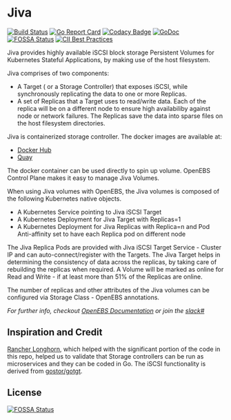 # Jiva

[![Build Status](https://travis-ci.org/openebs/jiva.svg?branch=master)](https://travis-ci.org/openebs/jiva)
[![Go Report Card](https://goreportcard.com/badge/github.com/openebs/jiva)](https://goreportcard.com/report/github.com/openebs/jiva)
[![Codacy Badge](https://api.codacy.com/project/badge/Grade/616f61627a4543febe14af30358805b9)](https://www.codacy.com/app/OpenEBS/jiva?utm_source=github.com&amp;utm_medium=referral&amp;utm_content=openebs/jiva&amp;utm_campaign=Badge_Grade)
[![GoDoc](https://godoc.org/github.com/openebs/jiva?status.svg)](https://godoc.org/github.com/openebs/jiva)
[![FOSSA Status](https://app.fossa.com/api/projects/git%2Bgithub.com%2Fopenebs%2Fjiva.svg?type=shield)](https://app.fossa.com/projects/git%2Bgithub.com%2Fopenebs%2Fjiva?ref=badge_shield)
[![CII Best Practices](https://bestpractices.coreinfrastructure.org/projects/1755/badge)](https://bestpractices.coreinfrastructure.org/projects/1755)


Jiva provides highly available iSCSI block storage Persistent Volumes for Kubernetes Stateful Applications, by making use of the host filesystem.

Jiva comprises of two components:
-   A Target ( or a Storage Controller) that exposes iSCSI, while synchronously replicating the data to one or more Replicas. 
-   A set of Replicas that a Target uses to read/write data. Each of the replica will be on a different node to ensure high availabiliby against node or network failures. The Replicas save the data into sparse files on the host filesystem directories. 

Jiva is containerized storage controller. The docker images are available at:
-   [Docker Hub](https://cloud.docker.com/u/openebs/repository/docker/openebs/jiva)
-   [Quay](https://quay.io/repository/openebs/jiva)

The docker container can be used directly to spin up volume. OpenEBS Control Plane makes it easy to manage Jiva Volumes. 

When using Jiva volumes with OpenEBS, the Jiva volumes is composed of the following Kubernetes native objects.
-   A Kubernetes Service pointing to Jiva iSCSI Target
-   A Kubernetes Deployment for Jiva Target with Replicas=1
-   A Kubernetes Deployment for Jiva Replicas with Replica=n and Pod Anti-affinity set to have each Replica pod on different node

The Jiva Replica Pods are provided with Jiva iSCSI Target Service - Cluster IP  and can auto-connect/register with the Targets. The Jiva Target helps in determining the consistency of data across the replicas, by taking care of rebuilding the replicas when required. A Volume will be marked as online for Read and Write - if at least more than 51% of the Replicas are online. 

The number of replicas and other attributes of the Jiva volumes can be configured via Storage Class - OpenEBS annotations. 

*For further info, checkout [OpenEBS Documentation](https://docs.openebs.io/) or join the [slack#](https://slack.openebs.io)*

## Inspiration and Credit

[Rancher Longhorn](https://github.com/rancher/longhorn-engine), which helped with the significant portion of the code in this repo, helped us to validate that Storage controllers can be run as microservices and they can be coded in Go. The iSCSI functionality is derived from [gostor/gotgt](https://github.com/gostor/gotgt).

## License

[![FOSSA Status](https://app.fossa.com/api/projects/git%2Bgithub.com%2Fopenebs%2Fjiva.svg?type=large)](https://app.fossa.com/projects/git%2Bgithub.com%2Fopenebs%2Fjiva?ref=badge_large)
